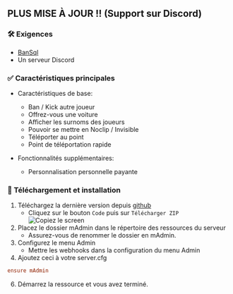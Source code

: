 ## PLUS MISE À JOUR !! (Support sur Discord)

### 🛠 Exigences

- [BanSql](https://github.com/Matdbx10/BanSql)
- Un serveur Discord

### ✅ Caractéristiques principales

- Caractéristiques de base:
     - Ban / Kick autre joueur
     - Offrez-vous une voiture
     - Afficher les surnoms des joueurs
     - Pouvoir se mettre en Noclip / Invisible
     - Téléporter au point
     - Point de téléportation rapide

- Fonctionnalités supplémentaires:
     - Personnalisation personnelle payante


### 🔧 Téléchargement et installation

1. Téléchargez la dernière version depuis [github](https://github.com/Matdbx10/mAdmin)
   - Cliquez sur le bouton `Code` puis sur `Télécharger ZIP`
   ![](https://i.imgur.com/iF4dxA5.png "Copiez le screen")
3. Placez le dossier mAdmin dans le répertoire des ressources du serveur
     - Assurez-vous de renommer le dossier en mAdmin.
4. Configurez le menu Admin
     - Mettre les webhooks dans la configuration du menu Admin
5. Ajoutez ceci à votre server.cfg
```cfg
ensure mAdmin
```
6. Démarrez la ressource et vous avez terminé.